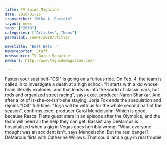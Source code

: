 ```yaml
---
title: TV Guide Magazine
date: 2010-01-25
transcriber: "Mika A. Epstein"
layout: news
tags: ["2010"]
categories: ["Articles", "News"]
permalink: /news/2010/:title/

newstitle: "Best Bets  "
newsreporter: Staff
newssource: TV Guide Magazine
newsurl: http://www.tvguidemagazine.com/

---
```



Fasten your seat belt-"CSI" is going on a furious ride. On Feb. 4, the team is called in to investigate a death at a high school. "It starts with a kid whose brain literally explodes, and that leads us into the world of classic cars, hot rods and organized street racing", says exec. producer Naren Shankar. And after a lot of is-she-or-isn't-she staying, Jorja Fox ends the speculation and rejoins "CSI" full-time. "Jorja will be with us for the whole second half of the season", confirms exec. producer Carol Mendelsohn. Which is good, because Rascal Flatts guest stars in an episode after the Olympics, and the team will need all the help they can get. Bassist Jay DeMarcus is hospitalized when a gig in Vegas goes horribly wrong. "What everyone thought was an accident isn't, says Mendelsohn. But the real danger? DeMarcus flirts with Catherine Willows. That could land a guy in real trouble
